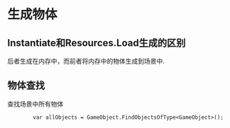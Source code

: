 # 生成物体

## Instantiate和Resources.Load生成的区别

后者生成在内存中，而前者将内存中的物体生成到场景中.

## 物体查找

查找场景中所有物体

```
		var allObjects = GameObject.FindObjectsOfType<GameObject>();
```
